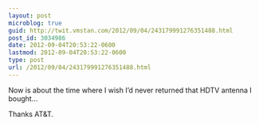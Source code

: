 ```yaml
---
layout: post
microblog: true
guid: http://twit.vmstan.com/2012/09/04/243179991276351488.html
post_id: 3034986
date: 2012-09-04T20:53:22-0600
lastmod: 2012-09-04T20:53:22-0600
type: post
url: /2012/09/04/243179991276351488.html
---
```

Now is about the time where I wish I’d never returned that HDTV antenna I bought…

Thanks AT&amp;T.
